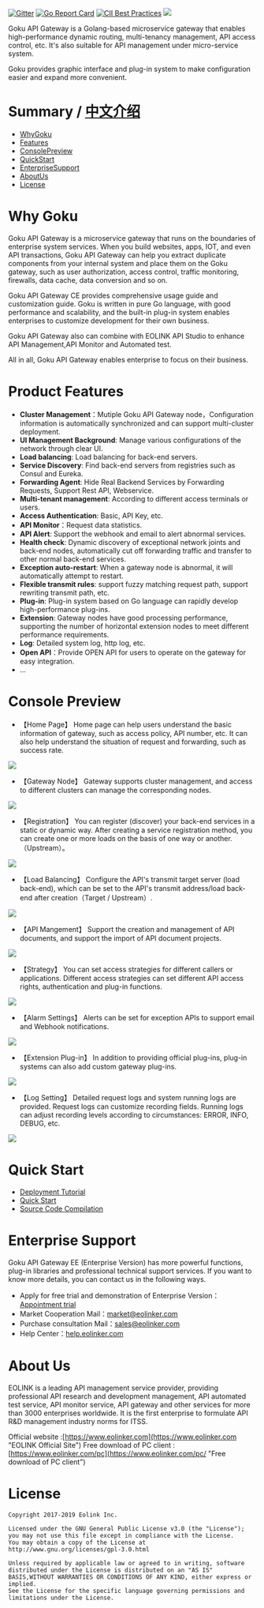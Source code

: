 

[![Gitter](https://badges.gitter.im/goku-api-gateway/community.svg)](https://gitter.im/goku-api-gateway/community?utm_source=badge&utm_medium=badge&utm_campaign=pr-badge) [![Go Report Card](https://goreportcard.com/badge/github.com/eolinker/goku-api-gateway)](https://goreportcard.com/report/github.com/eolinker/goku-api-gateway) [![CII Best Practices](https://bestpractices.coreinfrastructure.org/projects/3214/badge)](https://bestpractices.coreinfrastructure.org/projects/3214) ![](https://img.shields.io/badge/license-GPL3.0-blue.svg)

Goku API Gateway is a Golang-based microservice gateway that enables high-performance dynamic routing, multi-tenancy management, API access control, etc. It's also suitable for API management under micro-service system. 

Goku provides graphic interface and plug-in system to make configuration easier and expand more convenient.

# Summary / [中文介绍](https://github.com/eolinker/goku-api-gateway/blob/master/README_CN.md "中文介绍")

- [WhyGoku](#WhyGoku "WhyGoku")
- [Features](#Features "Features")
- [ConsolePreview](#ConsolePreview "ConsolePreview")
- [QuickStart](#QuickStart "QuickStart")
- [EnterpriseSupport](#EnterpriseSupport "EnterpriseSupport")
- [AboutUs](#AboutUs "AboutUs")
- [License](#License "License")

# Why Goku
 
Goku API Gateway is a microservice gateway that runs on the boundaries of enterprise system services. When you build websites, apps, IOT, and even API transactions, Goku API Gateway can help you extract duplicate components from your internal system and place them on the Goku gateway, such as user authorization, access control, traffic monitoring, firewalls, data cache, data conversion and so on.

Goku API Gateway CE provides comprehensive usage guide and customization guide. Goku is written in pure Go language, with good performance and scalability, and the built-in plug-in system enables enterprises to customize development for their own business.

Goku API Gateway also can combine with EOLINK API Studio to enhance API Management,API Monitor and Automated test.

All in all, Goku API Gateway enables enterprise to focus on their business.

# Product Features
- **Cluster Management**：Mutiple  Goku API Gateway  node，Configuration information is automatically synchronized and can support multi-cluster deployment.
- **UI Management Background**: Manage various configurations of the network through clear UI.
- **Load balancing**: Load balancing for back-end servers.
- **Service Discovery**: Find back-end servers from registries such as Consul and Eureka.
- **Forwarding Agent**: Hide Real Backend Services by Forwarding Requests, Support Rest API, Webservice.
- **Multi-tenant management**: According to different access terminals or users.
- **Access Authentication**: Basic, API Key, etc.
- **API Monitor**：Request data statistics.
- **API Alert**: Support the webhook and email to alert abnormal services.
- **Health check**: Dynamic discovery of exceptional network joints and back-end nodes, automatically cut off forwarding traffic and transfer to other normal back-end services.
- **Exception auto-restart**: When a gateway node is abnormal, it will automatically attempt to restart.
- **Flexible transmit rules**: support fuzzy matching request path, support rewriting transmit path, etc.
- **Plug-in**: Plug-in system based on Go language can rapidly develop high-performance plug-ins.
- **Extension**: Gateway nodes have good processing performance, supporting the number of horizontal extension nodes to meet different performance requirements.
- **Log**: Detailed system log, http log, etc.
- **Open API**：Provide OPEN API for users to operate on the gateway for easy integration.
- ...

# Console Preview
* 【Home Page】
Home page can help users understand the basic information of gateway, such as access policy, API number, etc. It can also help understand the situation of request and forwarding, such as success rate.

![](http://data.eolinker.com/course/nCN4Qifbe6f7d197c26dadae4248664ce30693061049f0f)

* 【Gateway Node】
Gateway supports cluster management, and access to different clusters can manage the corresponding nodes.

![](http://data.eolinker.com/course/gJdazCFd5207d6b3b2c8d63cf613e8684a5ce1f3da506fc)

* 【Registration】
You can register (discover) your back-end services in a static or dynamic way. After creating a service registration method, you can create one or more loads on the basis of one way or another.（Upstream）。

![](http://data.eolinker.com/course/Ny7TmGRaf427ef3b63bae01d7856884247d7a11df865803)

* 【Load Balancing】
Configure the API's transmit target server (load back-end), which can be set to the API's transmit address/load back-end after creation（Target / Upstream）.

![](https://camo.githubusercontent.com/2dd6e6c88049dd7182cd2dc81b745a8d96856423/687474703a2f2f646174612e656f6c696e6b65722e636f6d2f636f757273652f4655414b45413764656137373335653961313534356636373764333430313064653838623535633637636336356463)

* 【API Mangement】
Support the creation and management of API documents, and support the import of API document projects.

![](http://data.eolinker.com/course/7nb8KKEafffa070b5e510b67b1eeb1027c16654bc72f464)

* 【Strategy】
You can set access strategies for different callers or applications. Different access strategies can set different API access rights, authentication and plug-in functions.

![](http://data.eolinker.com/course/e122iUe133714876f2cce05e591dda7adb9e5501ebf7b27)

* 【Alarm Settings】
Alerts can be set for exception APIs to support email and Webhook notifications.

![](http://data.eolinker.com/course/cW6ILWw7c2eae26101ea8d1cc74661e020c98c403d35605)

* 【Extension Plug-in】
In addition to providing official plug-ins, plug-in systems can also add custom gateway plug-ins.

![](https://camo.githubusercontent.com/1496eb6ea6a594c843d50ec243d6f850a8d41b04/687474703a2f2f646174612e656f6c696e6b65722e636f6d2f636f757273652f527a475058343332303265613261656635386334336664323435663166663065636131323265383830613330366231)

* 【Log Setting】
Detailed request logs and system running logs are provided. Request logs can customize recording fields. Running logs can adjust recording levels according to circumstances: ERROR, INFO, DEBUG, etc.

![](https://camo.githubusercontent.com/b61782902b1dab06f5a99019a1f724b8b36411d1/687474703a2f2f646174612e656f6c696e6b65722e636f6d2f636f757273652f45484e434c746438663862656533316638363936386565346466636438656566663934366665313939313935646663)

# Quick Start
* [Deployment Tutorial](https://help.eolinker.com/#/tutorial/?groupID=c-351&productID=19 "Deployment Tutorial")
* [Quick Start](https://help.eolinker.com/#/tutorial/?groupID=c-307&productID=19 "Quick Start Tutorial")
* [Source Code Compilation](https://help.eolinker.com/#/tutorial/?groupID=c-350&productID=19 "Source Code Compilation")

# Enterprise Support
Goku API Gateway EE (Enterprise Version) has more powerful functions, plug-in libraries and professional technical support services. If you want to know more details, you can contact us in the following ways.
- Apply for free trial and demonstration of Enterprise Version：[Appointment trial](https://wj.qq.com/s2/2150032/4b5e "Appointment trial")
- Market Cooperation Mail：market@eolinker.com
- Purchase consultation Mail：sales@eolinker.com
- Help Center：[help.eolinker.com](help.eolinker.com "help.eolinker.com")

# About Us
EOLINK is a leading API management service provider, providing professional API research and development management, API automated test service, API monitor service, API gateway and other services for more than 3000 enterprises worldwide. It is the first enterprise to formulate API R&D management industry norms for ITSS.

Official website :[https://www.eolinker.com](https://www.eolinker.com "EOLINK Official Site")
Free download of PC client :[https://www.eolinker.com/pc](https://www.eolinker.com/pc/ "Free download of PC client")

# License
```
Copyright 2017-2019 Eolink Inc.

Licensed under the GNU General Public License v3.0 (the "License");
you may not use this file except in compliance with the License.
You may obtain a copy of the License at http://www.gnu.org/licenses/gpl-3.0.html

Unless required by applicable law or agreed to in writing, software distributed under the License is distributed on an "AS IS" BASIS,WITHOUT WARRANTIES OR CONDITIONS OF ANY KIND, either express or implied.
See the License for the specific language governing permissions and limitations under the License.
```
